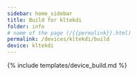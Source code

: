 ```yaml
---
sidebar: home_sidebar
title: Build for kltekdi
folder: info
# name of the page (/{{permalink}}.html)
permalink: /devices/kltekdi/build
device: kltekdi
---
```

{% include templates/device_build.md %}
